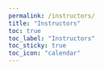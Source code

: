 ```yaml
---
permalink: /instructors/
title: "Instructors"
toc: true
toc_label: "Instructors"
toc_sticky: true
toc_icon: "calendar"
---
```

